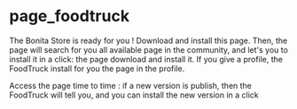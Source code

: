 # page_foodtruck

The Bonita Store is ready for you !
Download and install this page. Then, the page will search for you all available page in the community, and let's you to install it in a click: the page download and install it. 
If you give a profile, the FoodTruck install for you the page in the profile.
 
 Access the page time to time : if a new version is publish, then the FoodTruck will tell you, and you can install the new version in a click